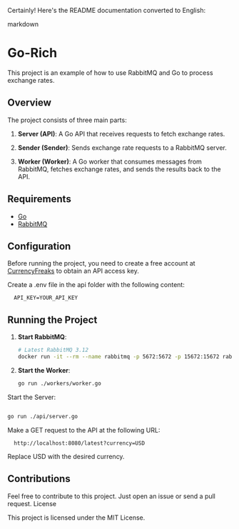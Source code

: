 Certainly! Here's the README documentation converted to English:

markdown

# Go-Rich

This project is an example of how to use RabbitMQ and Go to process exchange rates.

## Overview

The project consists of three main parts:

1. **Server (API)**: A Go API that receives requests to fetch exchange rates.

2. **Sender (Sender)**: Sends exchange rate requests to a RabbitMQ server.

3. **Worker (Worker)**: A Go worker that consumes messages from RabbitMQ, fetches exchange rates, and sends the results back to the API.

## Requirements

- [Go](https://golang.org/dl/)
- [RabbitMQ](https://www.rabbitmq.com/download.html)

## Configuration

Before running the project, you need to create a free account at [CurrencyFreaks](https://currencyfreaks.com/) to obtain an API access key.

Create a .env file in the api folder with the following content:

      API_KEY=YOUR_API_KEY


## Running the Project

1. **Start RabbitMQ**:
   ```bash
   # Latest RabbitMQ 3.12
   docker run -it --rm --name rabbitmq -p 5672:5672 -p 15672:15672 rabbitmq:3.12-management

2. **Start the Worker**:
   ```bash
   go run ./workers/worker.go

Start the Server:

   ```bash

   go run ./api/server.go
```
Make a GET request to the API at the following URL:

      http://localhost:8080/latest?currency=USD

Replace USD with the desired currency.

## Contributions

Feel free to contribute to this project. Just open an issue or send a pull request.
License

This project is licensed under the MIT License.
